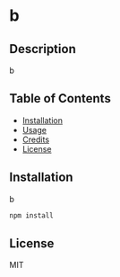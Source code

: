 # b

## Description 
b

## Table of Contents
  * [Installation](#installation)
  * [Usage](#usage)
  * [Credits](#credits)
  * [License](#license)
## Installation
b
  
```bash 
npm install
```   

## License 
MIT
